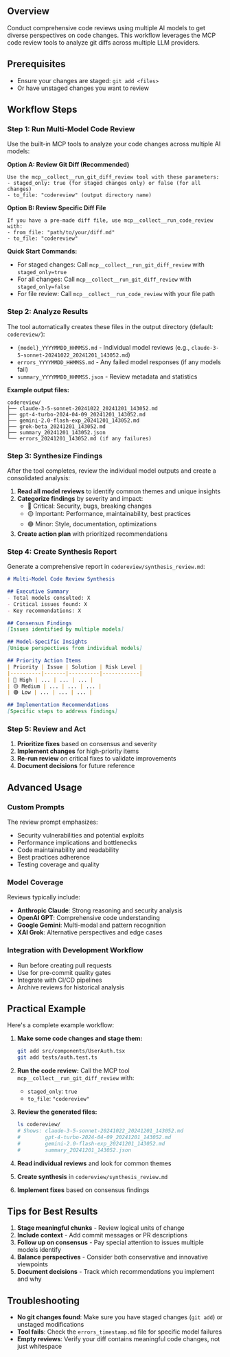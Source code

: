 ## Overview

Conduct comprehensive code reviews using multiple AI models to get diverse perspectives on code changes. This workflow leverages the MCP code review tools to analyze git diffs across multiple LLM providers.

## Prerequisites

- Ensure your changes are staged: `git add <files>`
- Or have unstaged changes you want to review

## Workflow Steps

### Step 1: Run Multi-Model Code Review

Use the built-in MCP tools to analyze your code changes across multiple AI models:

**Option A: Review Git Diff (Recommended)**
```
Use the mcp__collect__run_git_diff_review tool with these parameters:
- staged_only: true (for staged changes only) or false (for all changes)  
- to_file: "codereview" (output directory name)
```

**Option B: Review Specific Diff File**
```
If you have a pre-made diff file, use mcp__collect__run_code_review with:
- from_file: "path/to/your/diff.md" 
- to_file: "codereview"
```

**Quick Start Commands:**
- For staged changes: Call `mcp__collect__run_git_diff_review` with `staged_only=true`
- For all changes: Call `mcp__collect__run_git_diff_review` with `staged_only=false`
- For file review: Call `mcp__collect__run_code_review` with your file path

### Step 2: Analyze Results

The tool automatically creates these files in the output directory (default: `codereview/`):
- `{model}_YYYYMMDD_HHMMSS.md` - Individual model reviews (e.g., `claude-3-5-sonnet-20241022_20241201_143052.md`)
- `errors_YYYYMMDD_HHMMSS.md` - Any failed model responses (if any models fail)
- `summary_YYYYMMDD_HHMMSS.json` - Review metadata and statistics

**Example output files:**
```
codereview/
├── claude-3-5-sonnet-20241022_20241201_143052.md
├── gpt-4-turbo-2024-04-09_20241201_143052.md  
├── gemini-2.0-flash-exp_20241201_143052.md
├── grok-beta_20241201_143052.md
├── summary_20241201_143052.json
└── errors_20241201_143052.md (if any failures)
```

### Step 3: Synthesize Findings

After the tool completes, review the individual model outputs and create a consolidated analysis:

1. **Read all model reviews** to identify common themes and unique insights
2. **Categorize findings** by severity and impact:
   - 🔴 Critical: Security, bugs, breaking changes
   - 🟡 Important: Performance, maintainability, best practices
   - 🟢 Minor: Style, documentation, optimizations
3. **Create action plan** with prioritized recommendations

### Step 4: Create Synthesis Report

Generate a comprehensive report in `codereview/synthesis_review.md`:

```markdown
# Multi-Model Code Review Synthesis

## Executive Summary
- Total models consulted: X
- Critical issues found: X
- Key recommendations: X

## Consensus Findings
[Issues identified by multiple models]

## Model-Specific Insights
[Unique perspectives from individual models]

## Priority Action Items
| Priority | Issue | Solution | Risk Level |
|----------|-------|----------|------------|
| 🔴 High | ... | ... | ... |
| 🟡 Medium | ... | ... | ... |
| 🟢 Low | ... | ... | ... |

## Implementation Recommendations
[Specific steps to address findings]
```

### Step 5: Review and Act

1. **Prioritize fixes** based on consensus and severity
2. **Implement changes** for high-priority items
3. **Re-run review** on critical fixes to validate improvements
4. **Document decisions** for future reference

## Advanced Usage

### Custom Prompts
The review prompt emphasizes:
- Security vulnerabilities and potential exploits
- Performance implications and bottlenecks
- Code maintainability and readability
- Best practices adherence
- Testing coverage and quality

### Model Coverage
Reviews typically include:
- **Anthropic Claude**: Strong reasoning and security analysis
- **OpenAI GPT**: Comprehensive code understanding
- **Google Gemini**: Multi-modal and pattern recognition
- **XAI Grok**: Alternative perspectives and edge cases

### Integration with Development Workflow
- Run before creating pull requests
- Use for pre-commit quality gates
- Integrate with CI/CD pipelines
- Archive reviews for historical analysis

## Practical Example

Here's a complete example workflow:

1. **Make some code changes and stage them:**
   ```bash
   git add src/components/UserAuth.tsx
   git add tests/auth.test.ts
   ```

2. **Run the code review:**
   Call the MCP tool `mcp__collect__run_git_diff_review` with:
   - `staged_only`: `true`
   - `to_file`: `"codereview"`

3. **Review the generated files:**
   ```bash
   ls codereview/
   # Shows: claude-3-5-sonnet-20241022_20241201_143052.md
   #        gpt-4-turbo-2024-04-09_20241201_143052.md
   #        gemini-2.0-flash-exp_20241201_143052.md
   #        summary_20241201_143052.json
   ```

4. **Read individual reviews** and look for common themes
5. **Create synthesis** in `codereview/synthesis_review.md`
6. **Implement fixes** based on consensus findings

## Tips for Best Results

1. **Stage meaningful chunks** - Review logical units of change
2. **Include context** - Add commit messages or PR descriptions
3. **Follow up on consensus** - Pay special attention to issues multiple models identify
4. **Balance perspectives** - Consider both conservative and innovative viewpoints
5. **Document decisions** - Track which recommendations you implement and why

## Troubleshooting

- **No git changes found**: Make sure you have staged changes (`git add`) or unstaged modifications
- **Tool fails**: Check the `errors_timestamp.md` file for specific model failures
- **Empty reviews**: Verify your diff contains meaningful code changes, not just whitespace

